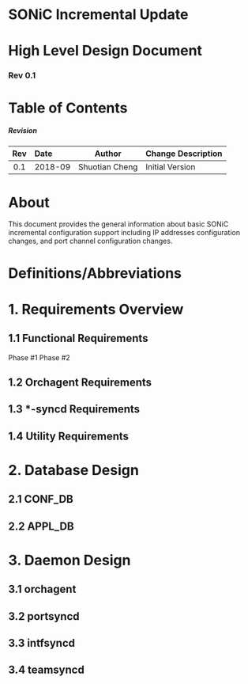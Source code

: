 # SONiC Incremental Update
# High Level Design Document
### Rev 0.1

# Table of Contents

##### Revision
| Rev |  Date   |       Author       | Change Description |
|:---:|:--------|:------------------:|--------------------|
| 0.1 | 2018-09 |   Shuotian Cheng   | Initial Version    |

# About
This document provides the general information about basic SONiC incremental configuration support including IP addresses configuration changes, and port channel configuration changes.

# Definitions/Abbreviations

# 1. Requirements Overview
## 1.1 Functional Requirements
Phase #1
Phase #2

## 1.2 Orchagent Requirements

## 1.3 *-syncd Requirements

## 1.4 Utility Requirements

# 2. Database Design
## 2.1 CONF_DB
## 2.2 APPL_DB

# 3. Daemon Design
## 3.1 orchagent
## 3.2 portsyncd
## 3.3 intfsyncd
## 3.4 teamsyncd
